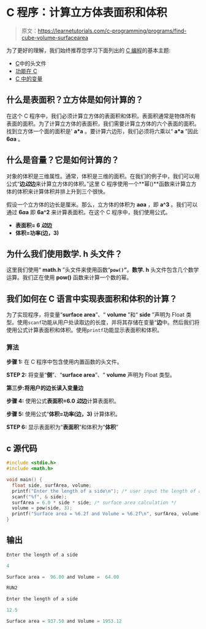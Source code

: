 # C 程序：计算立方体表面积和体积

> 原文：<https://learnetutorials.com/c-programming/programs/find-cube-volume-surfacearea>

为了更好的理解，我们始终推荐您学习下面列出的 [C 编程](../ "C programming")的基本主题:

*   [C](../../c-programming/header-files)中的头文件
*   [功能在 C](../../c-programming/functions)
*   [C 中的变量](../../c-programming/variables)

## 什么是表面积？立方体是如何计算的？

在这个 C 程序中，我们必须计算立方体的表面积和体积。表面积通常是物体所有表面的面积。为了计算立方体的表面积，我们需要计算立方体的六个表面的面积。找到立方体一个面的面积是' **a*a** 。要计算六边形，我们必须将六乘以“ **a*a** ”因此 **6*a*a** 。

## 什么是音量？它是如何计算的？

对象的体积是三维属性。通常，体积是三维的面积。在我们的例子中，我们可以用公式“**边*边*边**来计算立方体的体积。”这里 C 程序使用一个**幂()**函数来计算立方体的体积来计算体积并排上升到三个很快。

假设一个立方体的边长是厘米。那么，立方体的体积为 **a*a*a** ，即 **a^3** 。我们可以通过 **6*a*a** 即 **6a^2** 来计算表面积。在这个 C 程序中，我们使用公式。

*   **表面积= 6 *边*边**
*   **体积=功率(边，3)**

## 为什么我们使用数学. h 头文件？

这里我们使用“ **math.h** ”头文件来使用函数“**`pow()`”**。**数学. h** 头文件包含几个数学运算。我们正在使用 **pow()** 函数来计算一个数的幂。

## 我们如何在 C 语言中实现表面积和体积的计算？

为了实现程序，将变量“**surface area**”、“ **volume** ”和“ **side** ”声明为 Float 类型。使用`scanf`功能从用户处读取边的长度，并将其存储在变量“**边**中。然后我们将使用公式计算表面积和体积。使用`printf`功能显示表面积和体积。

### 算法

**步骤 1:** 在 C 程序中包含使用内置函数的头文件。

**STEP 2:** 将变量“**侧**”、“**surface area**”、“ **volume** 声明为 Float 类型。

**第三步:**将用户的边长读入变量**边**

**步骤 4:** 使用公式**表面积=6.0 *边*边**计算表面积。

**步骤 5:** 使用公式“**体积=功率(边，3)** 计算体积。

**STEP 6:** 显示表面积为“**表面积**”和体积为“**体积**”

## c 源代码

```c
#include <stdio.h>
#include <math.h>

void main() {
  float side, surfArea, volume;
  printf("Enter the length of a side\n"); /* user input the length of a side */
  scanf("%f", & side);
  surfArea = 6.0 * side * side; /* surface area calculation */
  volume = pow(side, 3);
  printf("Surface area = %6.2f and Volume = %6.2f\n", surfArea, volume); /* displaying the output surface area and volume */
}

```

## 输出

```c
Enter the length of a side

4

Surface area =  96.00 and Volume =  64.00

RUN2

Enter the length of a side

12.5

Surface area = 937.50 and Volume = 1953.12
```